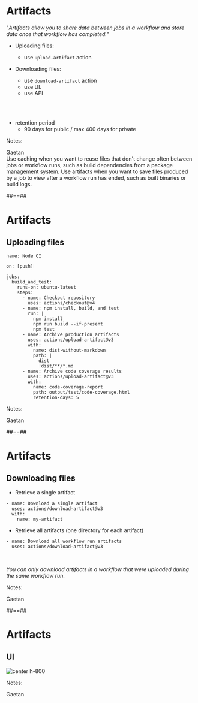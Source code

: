 <!-- .slide: class="with-code"-->
# Artifacts

"*Artifacts allow you to share data between jobs in a workflow and store data once that workflow has completed.*"

* Uploading files: 
  * use `upload-artifact` action

* Downloading files: 
  * use `download-artifact` action
  * use UI.
  * use API

<br/><br/>

* retention period
  * 90 days for public / max 400 days for private


Notes:

Gaetan <br/>
Use caching when you want to reuse files that don't change often between jobs or workflow runs, such as build dependencies from a package management system.
Use artifacts when you want to save files produced by a job to view after a workflow run has ended, such as built binaries or build logs.

##==##
<!-- .slide: class="with-code"-->
# Artifacts
## Uploading files

```yaml[]
name: Node CI

on: [push]

jobs:
  build_and_test:
    runs-on: ubuntu-latest
    steps:
      - name: Checkout repository
        uses: actions/checkout@v4
      - name: npm install, build, and test
        run: |
          npm install
          npm run build --if-present
          npm test
      - name: Archive production artifacts
        uses: actions/upload-artifact@v3
        with:
          name: dist-without-markdown
          path: |
            dist
            !dist/**/*.md
      - name: Archive code coverage results
        uses: actions/upload-artifact@v3
        with:
          name: code-coverage-report
          path: output/test/code-coverage.html
          retention-days: 5
```

Notes:

Gaetan <br/>

##==##
<!-- .slide: class="with-code"-->
# Artifacts
## Downloading files

* Retrieve a single artifact

```yaml[]
- name: Download a single artifact
  uses: actions/download-artifact@v3
  with:
    name: my-artifact
```

* Retrieve all artifacts (one directory for each artifact)

```yaml[]
- name: Download all workflow run artifacts
  uses: actions/download-artifact@v3
```

<br/>

*You can only download artifacts in a workflow that were uploaded during the same workflow run.*

Notes:

Gaetan

##==##
<!-- .slide: class="with-code"-->
# Artifacts
## UI

![center h-800](./assets/images/passing-data-between-jobs-in-a-workflow-updated.png)

Notes:

Gaetan
